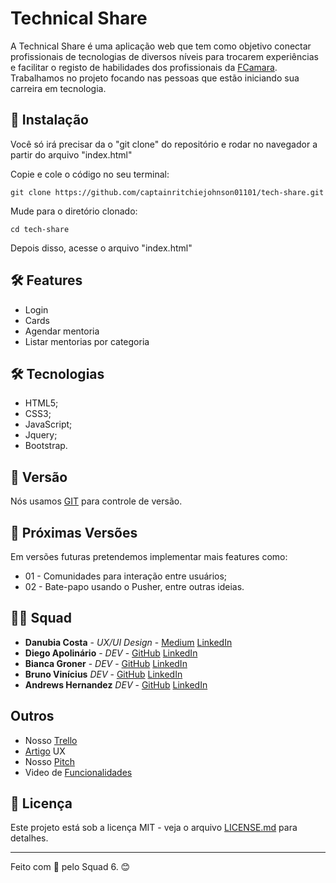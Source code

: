# Technical Share

A Technical Share é uma aplicação web que tem como objetivo conectar profissionais de tecnologias de diversos níveis para trocarem experiências e facilitar 
o registo de habilidades dos profissionais da [FCamara](https://digital.fcamara.com.br/programadeformacao). Trabalhamos no projeto focando nas pessoas que estão iniciando sua carreira em tecnologia. 


## 🚀 Instalação

Você só irá precisar da o "git clone" do repositório e rodar no navegador a partir do arquivo "index.html"

Copie e cole o código no seu terminal:

```
git clone https://github.com/captainritchiejohnson01101/tech-share.git
```
Mude para o diretório clonado:

```
cd tech-share
```
Depois disso, acesse o arquivo "index.html"

## 🛠️ Features

* Login
* Cards
* Agendar mentoria
* Listar mentorias por categoria

## 🛠️ Tecnologias

* HTML5;
* CSS3;
* JavaScript;
* Jquery;
* Bootstrap.

## 📌 Versão

Nós usamos [GIT](https://git-scm.com/) para controle de versão. 

## 🚀 Próximas Versões

Em versões futuras pretendemos implementar mais features como:
* 01 - Comunidades para interação entre usuários;
* 02 - Bate-papo usando o Pusher, entre outras ideias.


## 👨‍💻 Squad

* **Danubia Costa** - *UX/UI Design* - [Medium](http://medium.com/@danubiascosta) [LinkedIn](http://linkedin.com/in/dan%C3%BAbia-costa-uxdesigner)
* **Diego Apolinário** - *DEV* - [GitHub](https://github.com/dieegoapolinario) [LinkedIn](https://www.linkedin.com/in/diego-apolinario/)
* **Bianca Groner** - *DEV* - [GitHub](https://github.com/biancagroner) [LinkedIn](https://www.linkedin.com/in/bianca-groner-745148224/)
* **Bruno Vinícius** *DEV* - [GitHub](https://github.com/captainritchiejohnson01101) [LinkedIn](https://www.linkedin.com/mwlite/in/brunovinicius01101)
* **Andrews Hernandez** *DEV* - [GitHub](https://github.com/AndrewsHernandez) [LinkedIn](https://www.linkedin.com/in/andrews-h-a54517184)

## Outros
* Nosso [Trello](https://trello.com/invite/b/7bmdzTrZ/b31c624def6156afcf29f920af552965/technical-share)
* [Artigo](https://bit.ly/laranjamecanica_technicalshare_conectandoestudanteseiniciantesnacarreiradetecnologiaaprofissionaisexperientesparamentorias) UX
* Nosso [Pitch](https://youtu.be/3QwjKsI6O70)
* Video de [Funcionalidades](https://youtu.be/Xsk9NENVdZM)

## 📄 Licença

Este projeto está sob a licença MIT - veja o arquivo [LICENSE.md](https://github.com/usuario/projeto/licenca) para detalhes.

---
Feito com 🧡 pelo Squad 6. 😊
